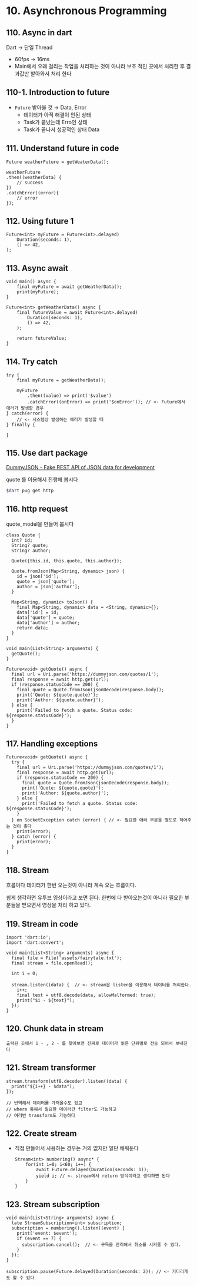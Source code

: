 # 10. Asynchronous Programming

## 110. Async in dart
Dart → 단일 Thread

  - 60fps → 16ms
  - Main에서 오래 걸리는 작업을 처리하는 것이 아니라 보조 적인 곳에서 처리한 후 결과값만 받아와서 처리 한다

## 110-1. Introduction to future
- `Future` 받아올 것 → Data, Error
    - 데이터가 아직 해결이 안된 상태
    - Task가 끝났는데 Erro인 상태
    - Task가 끝나서 성공적인 상태 Data

## 111. Understand future in code

```Text
Future weatherFuture = getWeaterData();

weatherFuture
.then((weatherData) {
    // success
})
.catchError((error){
    // error
});
```

## 112. Using future 1

```Text
Future<int> myFuture = Future<int>.delayed)
    Duration(seconds: 1),
    () => 42,
);
```

## 113. Async await

```Text
void main() async {
    final myFuture = await getWeatherData();
    print(myFuture);
}

Future<int> getWeatherData() async {
    final futureValue = await Future<int>.delayed)
        Duration(seconds: 1),
        () => 42,
    );
    
    return futureValue;
}
```

## 114. Try catch

```Text
try {
    final myFuture = getWeatherData();
    
    myFuture
        .then((value) => print('$value')
        .catchError((onError) => print('$onError')); // <- Future에서 애러가 발생할 경우 
} catch(error) {
    // <- 시스템상 발생하는 애러가 발생할 때
} finally {

}
```

## 115. Use dart package

[DummyJSON - Fake REST API of JSON data for development](https://dummyjson.com/)

quote 를 이용해서 진행해 봅시다

```bash
$dart pug get http
```

## 116. http request

quote_model을 만들어 봅시다

```Text
class Quote {
  int? id;
  String? quote;
  String? author;

  Quote({this.id, this.quote, this.author});

  Quote.fromJson(Map<String, dynamic> json) {
    id = json['id'];
    quote = json['quote'];
    author = json['author'];
  }

  Map<String, dynamic> toJson() {
    final Map<String, dynamic> data = <String, dynamic>{};
    data['id'] = id;
    data['quote'] = quote;
    data['author'] = author;
    return data;
  }
}
```

```Text
void main(List<String> arguments) {
  getQuote();
}

Future<void> getQuote() async {
  final url = Uri.parse('https://dummyjson.com/quotes/1');
  final response = await http.get(url);
  if (response.statusCode == 200) {
    final quote = Quote.fromJson(jsonDecode(response.body));
    print('Quote: ${quote.quote}');
    print('Author: ${quote.author}');
  } else {
    print('Failed to fetch a quote. Status code: ${response.statusCode}');
  }
}
```

## 117. Handling exceptions

```Text
Future<void> getQuote() async {
  try {
    final url = Uri.parse('https://dummyjson.com/quotes/1');
    final response = await http.get(url);
    if (response.statusCode == 200) {
      final quote = Quote.fromJson(jsonDecode(response.body));
      print('Quote: ${quote.quote}');
      print('Author: ${quote.author}');
    } else {
      print('Failed to fetch a quote. Status code: ${response.statusCode}');
    }
  } on SocketException catch (error) { // <- 필요한 애러 부분을 별도로 적어주는 것이 좋다
    print(error);
  } catch (error) {
    print(error);
  }
}
```

## 118. Stream

흐름이다 데이터가 한번 오는것이 아니라 계속 오는 흐름이다.

쉽게 생각하면 유투브 영상이라고 보면 된다. 한번에 다 받아오는것이 아니라 필요한 부분들을 받으면서 영상을 처리 하고 있다.

## 119. Stream in code

```Text
import 'dart:io';
import 'dart:convert';

void main(List<String> arguments) async {
  final file = File('assets/fairytale.txt');
  final stream = file.openRead();

  int i = 0;

  stream.listen((data) {  // <- stream은 listen을 이용해서 데이터를 처리한다.
    i++;
    final text = utf8.decode(data, allowMalformed: true);
    print("$i - ${text}");
  });
}
```

## 120. Chunk data in stream

```Text
출력된 곳에서 1 - , 2 - 를 찾아보면 진짜로 데이터가 읽은 단위별로 전송 되어서 보내진다
```

## 121. Stream transformer

```Text
stream.transform(utf8.decoder).listen((data) {
  print("${i++} - $data");
});

// 번역해서 데이터를 가져올수도 있고
// where 통해서 필요한 데이터간 filter도 가능하고
// 여러번 transform도 가능하다
```

## 122. Create stream
- 직접 만들어서 사용하는 경우는 거의 없지만 일단 배워둔다

    ```Text
    Stream<int> numbering() async* {
        for(int i=0; i<60; i++) {
            await Future.delayed(Duration(seconds: 1));
            yield i; // <- stream에서 return 방식이라고 생각하면 된다
        }
    }
    ```

## 123. Stream subscription

```Text
void main(List<String> arguments) async {
  late StreamSubscription<int> subscription;
  subscription = numbering().listen((event) {
    print('event: $event');
    if (event == 7) {
      subscription.cancel();  // <- 구독을 관리해서 취소를 시켜줄 수 있다.
    }
  });
}

subscription.pause(Future.delayed(Duration(seconds: 2)); // <- 기다리게도 할 수 있다
```